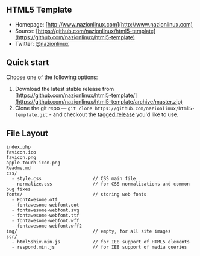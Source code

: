 ## HTML5 Template

* Homepage: [http://www.nazionlinux.com](http://www.nazionlinux.com)
* Source: [https://github.com/nazionlinux/html5-template](https://github.com/nazionlinux/html5-template)
* Twitter: [@nazionlinux](https://twitter.com/nazionlinux)


## Quick start

Choose one of the following options:

1. Download the latest stable release from
   [https://github.com/nazionlinux/html5-template/](https://github.com/nazionlinux/html5-template/archive/master.zip)
2. Clone the git repo — `git clone
   https://github.com/nazionlinux/html5-template.git` - and checkout the
   [tagged release](https://github.com/nazionlinux/html5-template/releases)
   you'd like to use.


## File Layout

    index.php
    favicon.ico
    favicon.png
    apple-touch-icon.png
    Readme.md                     
    css/  
      - style.css                   // CSS main file
      - normalize.css               // for CSS normalizations and common bug fixes
    fonts/                          // storing web fonts
      - FontAwesome.otf
      - fontawesome-webfont.eot
      - fontawesome-webfont.svg
      - fontawesome-webfont.ttf
      - fontawesome-webfont.wff
      - fontawesome-webfont.wff2
    img/                            // empty, for all site images
    scr/
      - html5shiv.min.js            // for IE8 support of HTML5 elements
      - respond.min.js              // for IE8 support of media queries
